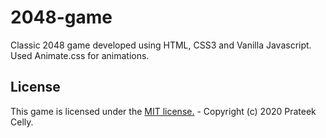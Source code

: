 # 2048-game

Classic 2048 game developed using HTML, CSS3 and Vanilla Javascript. Used Animate.css for animations.

## License

This game is licensed under the [MIT license.](https://github.com/prateekcelly/2048-game/blob/master/LICENSE) - Copyright (c) 2020 Prateek Celly.
